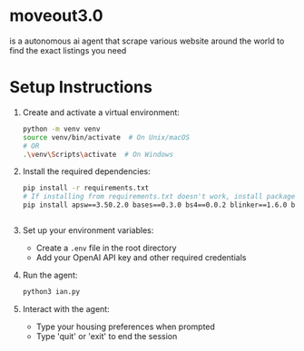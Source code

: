 # moveout3.0
is a autonomous ai agent that scrape various website around the world to find the exact listings you need

# Setup Instructions

1. Create and activate a virtual environment:
   ```bash
   python -m venv venv
   source venv/bin/activate  # On Unix/macOS
   # OR
   .\venv\Scripts\activate  # On Windows
   ```

2. Install the required dependencies:
   ```bash
   pip install -r requirements.txt
   # If installing from requirements.txt doesn't work, install packages directly:
   pip install apsw==3.50.2.0 bases==0.3.0 bs4==0.0.2 blinker==1.6.0 beautifulsoup4==4.13.4 ipython==8.12.3 langchain==0.3.26 langchain_core==0.3.68 langgraph==0.5.1 osmium==4.0.2 pydantic==2.11.7 pymongo==4.13.2 python-dotenv==1.1.1 Requests==2.32.4 requests_ip_rotator==1.0.14 selenium==4.34.0 selenium_wire==5.1.0 SQLAlchemy==2.0.41 urllib3>=2.4.0,<3.0.0 setuptools==80.9.0 spatialite==0.0.3 trio==0.30.0 trio-websocket==0.12.2 typing_extensions>=4.14.0,<5.0.0 undetected-chromedriver==3.5.5
   ```
   ```

3. Set up your environment variables:
   - Create a `.env` file in the root directory
   - Add your OpenAI API key and other required credentials

4. Run the agent:
   ```bash
   python3 ian.py
   ```

5. Interact with the agent:
   - Type your housing preferences when prompted
   - Type 'quit' or 'exit' to end the session
